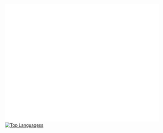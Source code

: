 ![Metrics](/github-metrics.svg)
[![Top Languagess](https://github-readme-stats.vercel.app/api/top-langs/?username=mbeavitt&&hide_border=true&layout=compact&theme=defaultsize_weight=0.5&count_weight=0.5&hide=jupyter%20notebook,html,php,makefile,css,c%23,hack)](https://github.com/mbeavitt/github-readme-stats)
